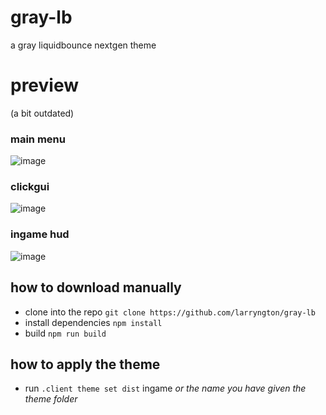 # gray-lb
a gray liquidbounce nextgen theme

# preview
(a bit outdated)
### main menu
![image](https://github.com/larryngton/gray-lb/assets/143325613/bb45fe8e-a635-49b6-97ac-f892ef9af322)

### clickgui
![image](https://github.com/larryngton/gray-lb/assets/143325613/b064a75f-3d96-4390-9d6d-4b0f4b48eee2)

### ingame hud
![image](https://github.com/larryngton/gray-lb/assets/143325613/8216d303-5cfd-48ad-b879-db012b4dea67)


## how to download manually
  - clone into the repo `git clone https://github.com/larryngton/gray-lb`
  - install dependencies `npm install`
  - build `npm run build`

## how to apply the theme
  - run `.client theme set dist` ingame *or the name you have given the theme folder*
